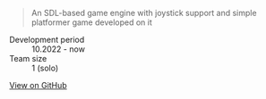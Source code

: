 > An SDL-based game engine with joystick support
> and simple platformer game developed on it

<dl>
<dt>Development period</dt>
<dd>10.2022 - now</dd>
<dt>Team size</dt>
<dd>1 (solo)</dd>
</dl>

<a href="https://github.com/MasterKtos/KenazEngine" class="btn btn-github"><span class="icon"></span>View on GitHub</a>